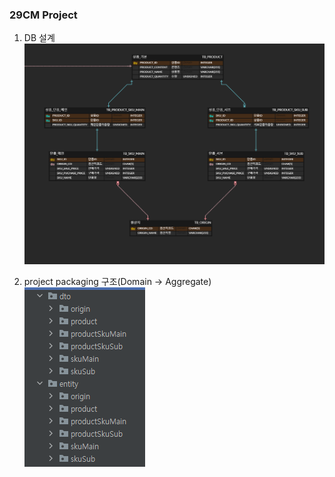 ### 29CM Project


1. DB 설계
![img.png](img.png)
   
2. project packaging 구조(Domain -> Aggregate)
![img_1.png](img_1.png)